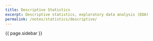 ```yaml
---
title: Descriptive Statistics
excerpt: Descriptive statistics, exploratory data analysis (EDA)
permalink: /notes/statistics/descriptive/
---
```


{{ page.sidebar }}